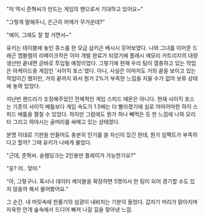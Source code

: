 "저 역시 준혁씨가 만드는 게임의 팬으로서 기대하고 있어요~" 

"그렇게 말해주니, 은근히 어깨가 무거운데?" 

"에이, 그래도 잘 할 거면서~" 

유키는 테이블에 놓인 쥬스를 한 모금 삼키곤 베시시 웃어보였다.
나와 그녀를 이어준 드래곤 엠블렘의 리메이크작은 이미 개발 완료가 되었기에 플래시 메모리 카트리지의 대량 생산만 끝내면 곧바로 투입될 예정이었다.
그렇기에 현재 우리 팀이 열중하고 있는 작업은 아케이드용 게임인 '사이킥 포스'였다.
아니, 사실은 이마저도 거의 끝을 보이고 있는 작업이긴 했지만, 거의 끝까지 와서 뭔가 2%가 부족한 느낌을 지울 수가 없어 보류 상태에 놓여 있었다.

지난번 첸드라가 조정해주었던 전체적인 게임 스피드 때문은 아니다.
현재 사이킥 포스는 기존의 사이킥 배틀보다 게임 속도가 1.5배는 더 빨라졌기에 실로 어마어마한 하이 스피드 배틀을 펼칠 수 있었다.
하지만 그럼에도 뭔가 하나 빼먹은 듯 한 느낌에 나와 모리타 그리고 하야시는 골머리를 싸매고 있는 상태였다.

분명 이대로 기판을 만들어도 충분히 인기를 쓸 자신이 있긴 한데, 뭔가 임팩트가 부족하다고 할까?
그때 유키가 나에게 물었다.

"근데, 준혁씨. 슬램덩크는 2인용만 플레이가 가능한가요?" 

"응? 어.. 맞아." 

"아, 그렇구나. 혹시나 데이터 케이블을 확장하면 5명이서 한 팀이 되어 경기할 수도 있지 않을까 해서 물어봤어요." 

그 순간. 내 머릿속에 한줄기의 섬광이 내비치는 기분이 들었다.
갑자기 머리가 맑아지며 자욱한 안개 숲속에서 드디어 빠져 나갈 길을 찾아낸 느낌.
